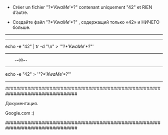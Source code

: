 
 - Créer un fichier "\?$*'KwaMe'*$?\" contenant uniquement "42" et RIEN d’autre.

 - Создайте файл "\?$*'KwaMe'*$?\" , содержащий только «42» и НИЧЕГО больше.

_________________________________________________________________________________

_________________________________________________________________________________

echo -e "42" | tr -d "\n" > '"\?$*'KwaMe'*$?\"'

_________________________________________________________________________________

		-=OR=-

_________________________________________________________________________________

echo -e "42" > '"\?$*'KwaMe'*$?\"'

_________________________________________________________________________________


##################################################################################

Документация.

Google.com :)

##################################################################################
